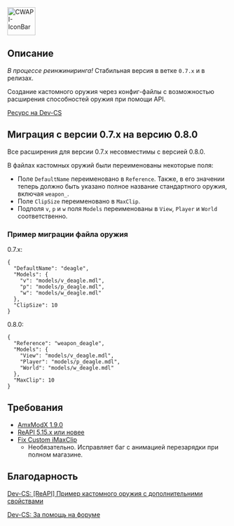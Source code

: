 <img height=64 src="https://github.com/ArKaNeMaN/amxx-CustomWeaponsAPI/blob/master/.github/IconBar-96.png?raw=true" alt="CWAPI-IconBar"/>

## Описание

_В процессе реинжиниринга!_ Стабильная версия в ветке `0.7.x` и в релизах.

Создание кастомного оружия через конфиг-файлы с возможностью расширения способностей оружия при помощи API.

[Ресурс на Dev-CS](https://dev-cs.ru/resources/852/)

## Миграция с версии 0.7.x на версию 0.8.0

Все расширения для версии 0.7.x несовместимы с версией 0.8.0.

В файлах кастомных оружий были переименованы некоторые поля:

- Поле `DefaultName` переименовано в `Reference`. Также, в его значении теперь должно быть указано полное название стандартного оружия, включая `weapon_`.
- Поле `ClipSize` переименовано в `MaxClip`.
- Подполя `v`, `p` и `w` поля `Models` переименованы в `View`, `Player` и `World` соответственно.

### Пример миграции файла оружия

0.7.x:

```jsonc
{
  "DefaultName": "deagle",
  "Models": {
    "v": "models/v_deagle.mdl",
    "p": "models/p_deagle.mdl",
    "w": "models/w_deagle.mdl"
  },
  "ClipSize": 10
}
```

0.8.0:

```jsonc
{
  "Reference": "weapon_deagle",
  "Models": {
    "View": "models/v_deagle.mdl",
    "Player": "models/p_deagle.mdl",
    "World": "models/w_deagle.mdl"
  },
  "MaxClip": 10
}
```

## Требования

- [AmxModX 1.9.0](https://www.amxmodx.org/downloads-new.php)
- [ReAPI 5.15.x или новее](https://github.com/s1lentq/reapi/releases/latest)
- [Fix Custom iMaxClip](https://goldsrc.ru/threads/4165/)
  - Необязательно. Исправляет баг с анимацией перезарядки при полном магазине.

## Благодарность

[Dev-CS: [ReAPI] Пример кастомного оружия с дополнительними свойствами](https://dev-cs.ru/threads/1983/)

[Dev-CS: За помощь на форуме](https://dev-cs.ru/threads/7718/)
